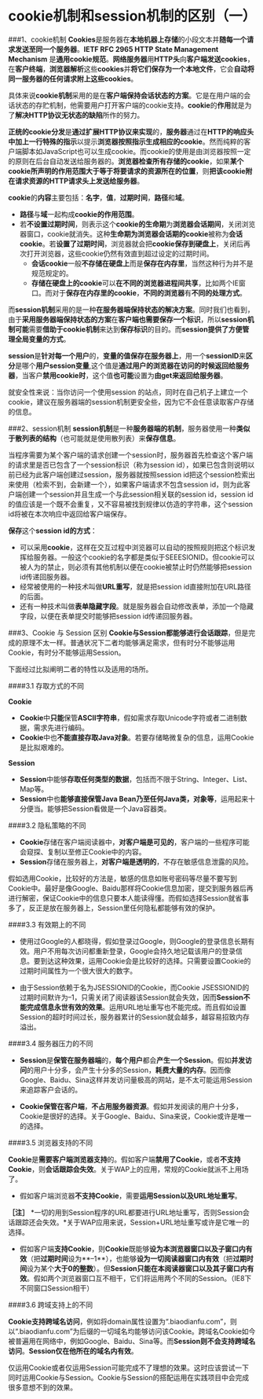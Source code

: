 cookie机制和session机制的区别（一）
=====================

###1、cookie机制
**Cookies**是服务器在**本地机器上存储**的小段文本并**随每一个请求发送至同一个服务器**。**IETF RFC 2965 HTTP State Management Mechanism** 是**通用cookie规范**。**网络服务器**用**HTTP头**向**客户端发送cookies**，在**客户终端**，**浏览器解析**这些**cookies**并**将它们保存为一个本地文件**，它会**自动将同一服务器的任何请求附上这些cookies**。

具体来说**cookie机制**采用的是在**客户端保持会话状态的方案**。它是在用户端的会话状态的存贮机制，他需要用户打开客户端的cookie支持。**cookie**的**作用**就是为了**解决HTTP协议无状态的缺陷**所作的努力。

**正统的cookie分发**是**通过扩展HTTP协议来实现**的，**服务器**通过在**HTTP的响应头中加上一行特殊的指示**以提示**浏览器按照指示生成相应的cookie**。然而纯粹的客户端脚本如JavaScript也可以生成cookie。而cookie的使用是由浏览器按照一定的原则在后台自动发送给服务器的。**浏览器检查所有存储的cookie**，如果**某个cookie所声明的作用范围大于等于将要请求的资源所在的位置**，则**把该cookie附在请求资源的HTTP请求头上发送给服务器**。

**cookie**的**内容**主要包括：**名字**，**值**，**过期时间**，**路径**和**域**。
- **路径**与**域**一起构成**cookie的作用范围**。
- 若**不设置过期时间**，则表示这个**cookie的生命期**为**浏览器会话期间**，关闭浏览器窗口，cookie就消失。这种**生命期为浏览器会话期的cookie**被称为**会话cookie**。若**设置了过期时间**，浏览器就会把**cookie保存到硬盘上**，关闭后再次打开浏览器，这些cookie仍然有效直到超过设定的过期时间。
	- **会话cookie**一般**不存储在硬盘上**而是**保存在内存里**，当然这种行为并不是规范规定的。
	- **存储在硬盘上的cookie**可以**在不同的浏览器进程间共享**，比如两个IE窗口。而对于**保存在内存里的cookie**，**不同的浏览器**有**不同的处理方式**。

而**session机制**采用的是一种**在服务器端保持状态的解决方案**。同时我们也看到，由于**采用服务器端保持状态的方案**在**客户端也需要保存一个标识**，所以**session机制可能**需要**借助于cookie机制**来达到**保存标识**的目的。而**session提供了方便管理全局变量的方式**。

**session**是**针对每一个用户**的，**变量的值保存在服务器上**，用一个**sessionID**来**区分**是哪个**用户session变量**,这个值是**通过用户的浏览器在访问的时候返回给服务器**，当客户**禁用cookie时**，这个值**也可能**设置为**由get来返回给服务器**。

就安全性来说：当你访问一个使用session 的站点，同时在自己机子上建立一个cookie，建议在服务器端的session机制更安全些，因为它不会任意读取客户存储的信息。

###2、session机制
**session机制**是一种**服务器端的机制**，服务器使用一种**类似于散列表的结构**（也可能就是使用散列表）来**保存信息**。

当程序需要为某个客户端的请求创建一个session时，服务器首先检查这个客户端的请求里是否已包含了一个session标识（称为session id），如果已包含则说明以前已经为此客户端创建过session，服务器就按照session id把这个session检索出来使用（检索不到，会新建一个），如果客户端请求不包含session id，则为此客户端创建一个session并且生成一个与此session相关联的session id，session id的值应该是一个既不会重复，又不容易被找到规律以仿造的字符串，这个session id将被在本次响应中返回给客户端保存。

**保存**这个**session id的方式**：
- 可以采用**cookie**，这样在交互过程中浏览器可以自动的按照规则把这个标识发挥给服务器。一般这个cookie的名字都是类似于SEEESIONID。但cookie可以被人为的禁止，则必须有其他机制以便在cookie被禁止时仍然能够把session id传递回服务器。
- 经常被使用的一种技术叫做**URL重写**，就是把session id直接附加在URL路径的后面。
- 还有一种技术叫做**表单隐藏字段**。就是服务器会自动修改表单，添加一个隐藏字段，以便在表单提交时能够把session id传递回服务器。



###3、Cookie 与 Session 区别
**Cookie与Session都能够进行会话跟踪**，但是完成的原理不太一样。普通状况下二者均能够满足需求，但有时分不能够运用Cookie，有时分不能够运用Session。

下面经过比拟阐明二者的特性以及适用的场所。

####3.1 存取方式的不同

**Cookie**

- **Cookie**中**只能**保管**ASCII字符串**，假如需求存取Unicode字符或者二进制数据，需求先进行编码。
- **Cookie**中也**不能直接存取Java对象**。若要存储略微复杂的信息，运用Cookie是比拟艰难的。

**Session**

- **Session**中能够**存取任何类型的数据**，包括而不限于String、Integer、List、Map等。
- **Session**中也**能够直接保管Java Bean乃至任何Java类，对象等**，运用起来十分便当。能够把Session看做是一个Java容器类。

####3.2 隐私策略的不同

- **Cookie**存储在客户端阅读器中，**对客户端是可见的**，客户端的一些程序可能会窥探、复制以至修正Cookie中的内容。
- **Session**存储在服务器上，**对客户端是透明的**，不存在敏感信息泄露的风险。

假如选用Cookie，比较好的方法是，敏感的信息如账号密码等尽量不要写到Cookie中。最好是像Google、Baidu那样将Cookie信息加密，提交到服务器后再进行解密，保证Cookie中的信息只要本人能读得懂。而假如选择Session就省事多了，反正是放在服务器上，Session里任何隐私都能够有效的保护。

####3.3 有效期上的不同

- 使用过Google的人都晓得，假如登录过Google，则Google的登录信息长期有效。用户不用每次访问都重新登录，Google会持久地记载该用户的登录信息。要到达这种效果，运用Cookie会是比较好的选择。只需要设置Cookie的过期时间属性为一个很大很大的数字。

- 由于Session依赖于名为JSESSIONID的Cookie，而Cookie JSESSIONID的过期时间默许为–1，只需关闭了阅读器该Session就会失效，因而**Session不能完成信息永世有效的效果**。运用URL地址重写也不能完成。而且假如设置Session的超时时间过长，服务器累计的Session就会越多，越容易招致内存溢出。

####3.4 服务器压力的不同

- **Session**是**保管在服务器端**的，**每个用户**都会**产生一个Session**。假如**并发访问**的用户十分多，会产生十分多的Session，**耗费大量的内存**。因而像Google、Baidu、Sina这样并发访问量极高的网站，是不太可能运用Session来追踪客户会话的。

- **Cookie保管在客户端**，**不占用服务器资源**。假如并发阅读的用户十分多，Cookie是很好的选择。关于Google、Baidu、Sina来说，Cookie或许是唯一的选择。

####3.5 浏览器支持的不同

**Cookie**是**需要客户端浏览器支持**的。假如客户端**禁用了Cookie**，或者**不支持Cookie**，则**会话跟踪会失效**。关于WAP上的应用，常规的Cookie就派不上用场了。

- 假如客户端浏览器**不支持Cookie**，需要**运用Session以及URL地址重写**。

**［注］** *一切的用到Session程序的URL都要进行URL地址重写，否则Session会话跟踪还会失效。*关于WAP应用来说，Session+URL地址重写或许是它唯一的选择。

- 假如客户端**支持Cookie**，则**Cookie**既能够**设为本浏览器窗口以及子窗口内有效**（把**过期时间**设为**–1**），也能够**设为一切阅读器窗口内有效**（把**过期时间**设为某个**大于0的整数**）。但**Session只能在本阅读器窗口以及其子窗口内有效**。假如两个浏览器窗口互不相干，它们将运用两个不同的Session。（IE8下不同窗口Session相干）

####3.6 跨域支持上的不同

**Cookie支持跨域名访问**，例如将domain属性设置为“.biaodianfu.com”，则以“.biaodianfu.com”为后缀的一切域名均能够访问该Cookie。跨域名Cookie如今被普遍用在网络中，例如Google、Baidu、Sina等。而**Session则不会支持跨域名访问**。**Session仅在他所在的域名内有效**。

仅运用Cookie或者仅运用Session可能完成不了理想的效果。这时应该尝试一下同时运用Cookie与Session。Cookie与Session的搭配运用在实践项目中会完成很多意想不到的效果。
